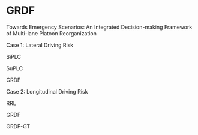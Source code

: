 # GRDF
Towards Emergency Scenarios: An Integrated Decision-making Framework of Multi-lane Platoon Reorganization

Case 1: Lateral Driving Risk

SiPLC

SuPLC

GRDF

Case 2: Longitudinal Driving Risk

RRL

GRDF

GRDF-GT

